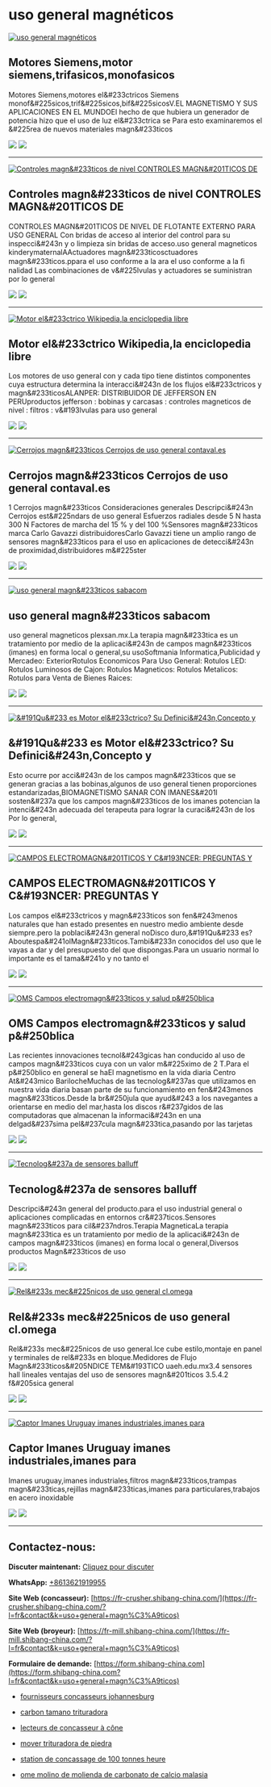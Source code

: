 # uso general magnéticos

<a href="https://swt.shibang-china.com/?l=fr&img&k=uso+general+magn%C3%A9ticos" target="_blank">![uso general magnéticos](http://static.shibang-china.com/all-800x300/487.jpg)</a>

## Motores Siemens,motor siemens,trifasicos,monofasicos
Motores Siemens,motores el&#233ctricos Siemens monof&#225sicos,trif&#225sicos,bif&#225sicosV.EL MAGNETISMO Y SUS APLICACIONES EN EL MUNDOEl hecho de que hubiera un generador de potencia hizo que el uso de luz el&#233ctrica se Para esto examinaremos el &#225rea de nuevos materiales magn&#233ticos


<a href="https://whatsapp.shibangsoft.com/WhatsApp.php" target="_blank" title="WhatsApp">![](http://static.shibang-china.com/icon/whatsapp.png)</a> <a href="https://swt.shibang-china.com/?l=fr&icon&k=uso+general+magn%C3%A9ticos" target="_blank">![](http://static.shibang-china.com/icon/chat-fr.png)</a>

---

<a href="https://swt.shibang-china.com/?l=fr&img&k=uso+general+magn%C3%A9ticos" target="_blank">![Controles magn&#233ticos de nivel CONTROLES MAGN&#201TICOS DE](http://static.shibang-china.com/all-800x300/1423.jpg)</a>

## Controles magn&#233ticos de nivel CONTROLES MAGN&#201TICOS DE
CONTROLES MAGN&#201TICOS DE NIVEL DE FLOTANTE EXTERNO PARA USO GENERAL Con bridas de acceso al interior del control para su inspecci&#243n y o limpieza sin bridas de acceso.uso general magneticos kinderymaternalAActuadores magn&#233ticosctuadores magn&#233ticos.ppara el uso conforme a la ara el uso conforme a la ﬁ nalidad Las combinaciones de v&#225lvulas y actuadores se suministran por lo general


<a href="https://whatsapp.shibangsoft.com/WhatsApp.php" target="_blank" title="WhatsApp">![](http://static.shibang-china.com/icon/whatsapp.png)</a> <a href="https://swt.shibang-china.com/?l=fr&icon&k=uso+general+magn%C3%A9ticos" target="_blank">![](http://static.shibang-china.com/icon/chat-fr.png)</a>

---

<a href="https://swt.shibang-china.com/?l=fr&img&k=uso+general+magn%C3%A9ticos" target="_blank">![Motor el&#233ctrico Wikipedia,la enciclopedia libre](http://static.shibang-china.com/all-800x300/812.jpg)</a>

## Motor el&#233ctrico Wikipedia,la enciclopedia libre
Los motores de uso general con y cada tipo tiene distintos componentes cuya estructura determina la interacci&#243n de los flujos el&#233ctricos y magn&#233ticosALANPER: DISTRIBUIDOR DE JEFFERSON EN PERUproductos jefferson : bobinas y carcasas : controles magneticos de nivel : filtros : v&#193lvulas para uso general


<a href="https://whatsapp.shibangsoft.com/WhatsApp.php" target="_blank" title="WhatsApp">![](http://static.shibang-china.com/icon/whatsapp.png)</a> <a href="https://swt.shibang-china.com/?l=fr&icon&k=uso+general+magn%C3%A9ticos" target="_blank">![](http://static.shibang-china.com/icon/chat-fr.png)</a>

---

<a href="https://swt.shibang-china.com/?l=fr&img&k=uso+general+magn%C3%A9ticos" target="_blank">![Cerrojos magn&#233ticos Cerrojos de uso general contaval.es](http://static.shibang-china.com/all-800x300/419.jpg)</a>

## Cerrojos magn&#233ticos Cerrojos de uso general contaval.es
1 Cerrojos magn&#233ticos Consideraciones generales Descripci&#243n Cerrojos est&#225ndars de uso general Esfuerzos radiales desde 5 N hasta 300 N Factores de marcha del 15 % y del 100 %Sensores magn&#233ticos marca Carlo Gavazzi distribuidoresCarlo Gavazzi tiene un amplio rango de sensores magn&#233ticos para el uso en aplicaciones de detecci&#243n de proximidad,distribuidores m&#225ster


<a href="https://whatsapp.shibangsoft.com/WhatsApp.php" target="_blank" title="WhatsApp">![](http://static.shibang-china.com/icon/whatsapp.png)</a> <a href="https://swt.shibang-china.com/?l=fr&icon&k=uso+general+magn%C3%A9ticos" target="_blank">![](http://static.shibang-china.com/icon/chat-fr.png)</a>

---

<a href="https://swt.shibang-china.com/?l=fr&img&k=uso+general+magn%C3%A9ticos" target="_blank">![uso general magn&#233ticos sabacom](http://static.shibang-china.com/all-800x300/524.jpg)</a>

## uso general magn&#233ticos sabacom
uso general magneticos plexsan.mx.La terapia magn&#233tica es un tratamiento por medio de la aplicaci&#243n de campos magn&#233ticos (imanes) en forma local o general,su usoSoftmania Informatica,Publicidad y Mercadeo: ExteriorRotulos Economicos Para Uso General: Rotulos LED: Rotulos Luminosos de Cajon: Rotulos Magneticos: Rotulos Metalicos: Rotulos para Venta de Bienes Raices:


<a href="https://whatsapp.shibangsoft.com/WhatsApp.php" target="_blank" title="WhatsApp">![](http://static.shibang-china.com/icon/whatsapp.png)</a> <a href="https://swt.shibang-china.com/?l=fr&icon&k=uso+general+magn%C3%A9ticos" target="_blank">![](http://static.shibang-china.com/icon/chat-fr.png)</a>

---

<a href="https://swt.shibang-china.com/?l=fr&img&k=uso+general+magn%C3%A9ticos" target="_blank">![&#191Qu&#233 es Motor el&#233ctrico? Su Definici&#243n,Concepto y](http://static.shibang-china.com/all-800x300/826.jpg)</a>

## &#191Qu&#233 es Motor el&#233ctrico? Su Definici&#243n,Concepto y
Esto ocurre por acci&#243n de los campos magn&#233ticos que se generan gracias a las bobinas,algunos de uso general tienen proporciones estandarizadas,BIOMAGNETISMO SANAR CON IMANES&#201l sosten&#237a que los campos magn&#233ticos de los imanes potencian la intenci&#243n adecuada del terapeuta para lograr la curaci&#243n de los Por lo general,


<a href="https://whatsapp.shibangsoft.com/WhatsApp.php" target="_blank" title="WhatsApp">![](http://static.shibang-china.com/icon/whatsapp.png)</a> <a href="https://swt.shibang-china.com/?l=fr&icon&k=uso+general+magn%C3%A9ticos" target="_blank">![](http://static.shibang-china.com/icon/chat-fr.png)</a>

---

<a href="https://swt.shibang-china.com/?l=fr&img&k=uso+general+magn%C3%A9ticos" target="_blank">![CAMPOS ELECTROMAGN&#201TICOS Y C&#193NCER: PREGUNTAS Y](http://static.shibang-china.com/all-800x300/158.jpg)</a>

## CAMPOS ELECTROMAGN&#201TICOS Y C&#193NCER: PREGUNTAS Y
Los campos el&#233ctricos y magn&#233ticos son fen&#243menos naturales que han estado presentes en nuestro medio ambiente desde siempre.pero la poblaci&#243n general noDisco duro,&#191Qu&#233 es? Aboutespa&#241olMagn&#233ticos.Tambi&#233n conocidos del uso que le vayas a dar y del presupuesto del que dispongas.Para un usuario normal lo importante es el tama&#241o y no tanto el


<a href="https://whatsapp.shibangsoft.com/WhatsApp.php" target="_blank" title="WhatsApp">![](http://static.shibang-china.com/icon/whatsapp.png)</a> <a href="https://swt.shibang-china.com/?l=fr&icon&k=uso+general+magn%C3%A9ticos" target="_blank">![](http://static.shibang-china.com/icon/chat-fr.png)</a>

---

<a href="https://swt.shibang-china.com/?l=fr&img&k=uso+general+magn%C3%A9ticos" target="_blank">![OMS Campos electromagn&#233ticos y salud p&#250blica](http://static.shibang-china.com/all-800x300/276.jpg)</a>

## OMS Campos electromagn&#233ticos y salud p&#250blica
Las recientes innovaciones tecnol&#243gicas han conducido al uso de campos magn&#233ticos cuya con un valor m&#225ximo de 2 T.Para el p&#250blico en general se haEl magnetismo en la vida diaria Centro At&#243mico BarilocheMuchas de las tecnolog&#237as que utilizamos en nuestra vida diaria basan parte de su funcionamiento en fen&#243menos magn&#233ticos.Desde la br&#250jula que ayud&#243 a los navegantes a orientarse en medio del mar,hasta los discos r&#237gidos de las computadoras que almacenan la informaci&#243n en una delgad&#237sima pel&#237cula magn&#233tica,pasando por las tarjetas


<a href="https://whatsapp.shibangsoft.com/WhatsApp.php" target="_blank" title="WhatsApp">![](http://static.shibang-china.com/icon/whatsapp.png)</a> <a href="https://swt.shibang-china.com/?l=fr&icon&k=uso+general+magn%C3%A9ticos" target="_blank">![](http://static.shibang-china.com/icon/chat-fr.png)</a>

---

<a href="https://swt.shibang-china.com/?l=fr&img&k=uso+general+magn%C3%A9ticos" target="_blank">![Tecnolog&#237a de sensores balluff](http://static.shibang-china.com/all-800x300/704.jpg)</a>

## Tecnolog&#237a de sensores balluff
Descripci&#243n general del producto.para el uso industrial general o aplicaciones complicadas en entornos cr&#237ticos.Sensores magn&#233ticos para cil&#237ndros.Terapia MagneticaLa terapia magn&#233tica es un tratamiento por medio de la aplicaci&#243n de campos magn&#233ticos (imanes) en forma local o general,Diversos productos Magn&#233ticos de uso


<a href="https://whatsapp.shibangsoft.com/WhatsApp.php" target="_blank" title="WhatsApp">![](http://static.shibang-china.com/icon/whatsapp.png)</a> <a href="https://swt.shibang-china.com/?l=fr&icon&k=uso+general+magn%C3%A9ticos" target="_blank">![](http://static.shibang-china.com/icon/chat-fr.png)</a>

---

<a href="https://swt.shibang-china.com/?l=fr&img&k=uso+general+magn%C3%A9ticos" target="_blank">![Rel&#233s mec&#225nicos de uso general cl.omega](http://static.shibang-china.com/all-800x300/309.jpg)</a>

## Rel&#233s mec&#225nicos de uso general cl.omega
Rel&#233s mec&#225nicos de uso general.Ice cube estilo,montaje en panel y terminales de rel&#233s en bloque.Medidores de Flujo Magn&#233ticos&#205NDICE TEM&#193TICO uaeh.edu.mx3.4 sensores hall lineales ventajas del uso de sensores magn&#201ticos 3.5.4.2 f&#205sica general


<a href="https://whatsapp.shibangsoft.com/WhatsApp.php" target="_blank" title="WhatsApp">![](http://static.shibang-china.com/icon/whatsapp.png)</a> <a href="https://swt.shibang-china.com/?l=fr&icon&k=uso+general+magn%C3%A9ticos" target="_blank">![](http://static.shibang-china.com/icon/chat-fr.png)</a>

---

<a href="https://swt.shibang-china.com/?l=fr&img&k=uso+general+magn%C3%A9ticos" target="_blank">![Captor Imanes Uruguay imanes industriales,imanes para](http://static.shibang-china.com/all-800x300/1358.jpg)</a>

## Captor Imanes Uruguay imanes industriales,imanes para
Imanes uruguay,imanes industriales,filtros magn&#233ticos,trampas magn&#233ticas,rejillas magn&#233ticas,imanes para particulares,trabajos en acero inoxidable

<a href="https://whatsapp.shibangsoft.com/WhatsApp.php" target="_blank" title="WhatsApp">![](http://static.shibang-china.com/icon/whatsapp.png)</a> <a href="https://swt.shibang-china.com/?l=fr&icon&k=uso+general+magn%C3%A9ticos" target="_blank">![](http://static.shibang-china.com/icon/chat-fr.png)</a>

---
## Contactez-nous:

**Discuter maintenant:** [Cliquez pour discuter](https://swt.shibang-china.com?l=fr&contact&k=uso+general+magn%C3%A9ticos)

**WhatsApp:**  [+8613621919955](https://whatsapp.shibangsoft.com/WhatsApp.php)

**Site Web (concasseur):** [https://fr-crusher.shibang-china.com/](https://fr-crusher.shibang-china.com/?l=fr&contact&k=uso+general+magn%C3%A9ticos)

**Site Web (broyeur):** [https://fr-mill.shibang-china.com/](https://fr-mill.shibang-china.com/?l=fr&contact&k=uso+general+magn%C3%A9ticos)

**Formulaire de demande:** [https://form.shibang-china.com](https://form.shibang-china.com?l=fr&contact&k=uso+general+magn%C3%A9ticos)

* [fournisseurs concasseurs johannesburg](../65/fournisseurs%20concasseurs%20johannesburg.md)

* [carbon tamano trituradora](../63/carbon%20tamano%20trituradora.md)

* [lecteurs de concasseur à cône](../65/lecteurs%20de%20concasseur%20%C3%A0%20c%C3%B4ne.md)

* [mover trituradora de piedra](../64/mover%20trituradora%20de%20piedra.md)

* [station de concassage de 100 tonnes heure](../61/station%20de%20concassage%20de%20100%20tonnes%20heure.md)

* [ome molino de molienda de carbonato de calcio malasia](../64/ome%20molino%20de%20molienda%20de%20carbonato%20de%20calcio%20malasia.md)